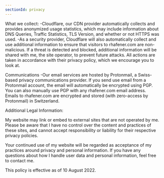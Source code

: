 ```yaml
---
sectionId: privacy
---
```


What we collect:
  -Cloudflare, our CDN provider automatically collects and provides anonymized usage statistics, which may include information about DNS Queries, Traffic Statistics, TLS Version, and whether or not HTTPS was used.
  -As a security provider, Cloudflare will also automatically collect and use additional information to ensure that visitors to rhafener.com are non-malicious. If a threat is detected and blocked, additional information will be shared with me, the site operator, to prevent future attacks. All actions are taken in accordance with their privacy policy, which we encourage you to look at. 

Communications
  -Our email services are hosted by Protonmail, a Swiss-based privacy communications provider. If you send use email from a Protonmail account, the email will automatically be encrypted using PGP. You can also manually use PGP with any rhafener.com email address. Emails to rhafener.com are encrypted and stored (with zero-access by Protonmail) in Switzerland.  

Additional Legal Information:

My website may link or embed to external sites that are not operated by me. Please be aware that I have no control over the content and practices of these sites, and cannot accept responsibility or liability for their respective privacy policies.

Your continued use of my website will be regarded as acceptance of my practices around privacy and personal information. If you have any questions about how I handle user data and personal information, feel free to contact me.

This policy is effective as of 10 August 2022.

